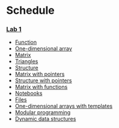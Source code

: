 # Schedule

### [Lab 1](/Lab1/)
  * [Function](/Labs/Lab1/first.cpp)
  * [One-dimensional array](/Labs/Lab1/second.cpp)
  * [Matrix](/Labs/Lab1/third.cpp)
  * [Triangles]()
  * [Structure](/Labs/Lab1/znak.cpp)
  * [Matrix with pointers]()
  * [Structure with pointers]()
  * [Matrix with functions]()
  * [Notebooks]()
  * [Files](/Labs/Lab1/files.cpp)
  * [One-dimensional arrays with templates]()
  * [Modular programming]()
  * [Dynamic data structures]()
